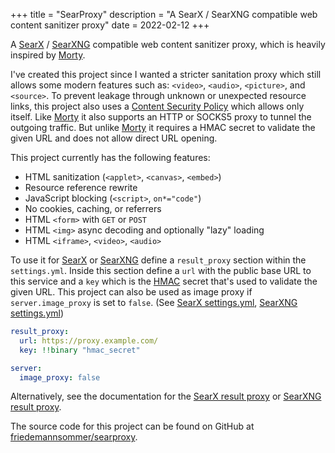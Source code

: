 +++
title = "SearProxy"
description = "A SearX / SearXNG compatible web content sanitizer proxy"
date = 2022-02-12
+++

A [SearX][searx] / [SearXNG][searxng] compatible web content sanitizer proxy, which is heavily inspired by
[Morty][morty].

I've created this project since I wanted a stricter sanitation proxy which still allows some modern features such
as: `<video>`, `<audio>`, `<picture>`, and `<source>`. To prevent leakage through unknown or unexpected resource links,
this project also uses a [Content Security Policy][csp] which allows
only itself. Like [Morty][morty] it also supports an HTTP or SOCKS5 proxy to tunnel the outgoing traffic. But
unlike [Morty][morty] it requires a HMAC secret to validate the given URL and does not allow direct URL opening.

This project currently has the following features:

* HTML sanitization (`<applet>`, `<canvas>`, `<embed>`) 
* Resource reference rewrite
* JavaScript blocking (`<script>`, `on*="code"`)
* No cookies, caching, or referrers
* HTML `<form>` with `GET` or `POST`
* HTML `<img>` async decoding and optionally "lazy" loading
* HTML `<iframe>`, `<video>`, `<audio>`

To use it for [SearX][searx] or [SearXNG][searxng] define a `result_proxy` section within the `settings.yml`. Inside
this section define a `url` with the public base URL to this service and a `key` which is the [HMAC][hmac] secret that's
used to validate the given URL. This project can also be used as image proxy if `server.image_proxy` is set to `false`.
(See [SearX settings.yml][searx_image_proxy], [SearXNG settings.yml][searxng_image_proxy])

```yaml
result_proxy:
  url: https://proxy.example.com/
  key: !!binary "hmac_secret"

server:
  image_proxy: false
```

Alternatively, see the documentation for the [SearX result proxy][searx_morty] or [SearXNG result proxy][searxng_morty].

The source code for this project can be found on GitHub at [friedemannsommer/searproxy][searproxy].

[csp]: https://developer.mozilla.org/en-US/docs/Web/HTTP/CSP "Content Security Policy - MDN"
[hmac]: https://wikiless.org/wiki/HMAC "HMAC - Wikiless"
[morty]: https://github.com/asciimoo/morty "Morty - GitHub"
[searproxy]: https://github.com/friedemannsommer/searproxy "SearProxy - GitHub"
[searx]: https://github.com/searx/searx "SearX - GitHub"
[searx_morty]: https://searx.github.io/searx/admin/morty.html "SearX result proxy documentation"
[searx_image_proxy]: https://searx.github.io/searx/admin/settings.html#server "SearX settings.yml documentation"
[searxng]: https://github.com/searxng/searxng "SearXNG - GitHub"
[searxng_morty]: https://docs.searxng.org/admin/morty.html "SearXNG result proxy documentation"
[searxng_image_proxy]: https://docs.searxng.org/admin/engines/settings.html#server "SearXNG settings.yml documentation"
